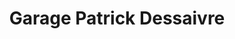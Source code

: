 ---
title: "Garage Patrick Dessaivre"
url: /pons/garage-patrick-dessaivre/
shop: réparation de voitures
---